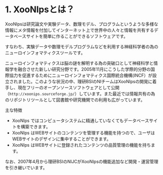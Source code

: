 # 1. XooNIpsとは？

XooNIpsは研究論文や実験データ、数理モデル、プログラムというような多様な情報にメタ情報を付加してインターネット上で世界中の人々と情報を共有するデータベースサイトを簡単に作ることができるソフトウェアです。

すなわち、実験データや数理モデルプログラムなどを利用する神経科学者の為のニューロインフォマティクスツールです。

ニューロインフォマティクスは脳の謎を解明する為の突破口として神経科学と情報学を融合させた新しい研究分野です。2005年11月にこうした学際的分野の国際協力を促進するためにニューロインフォマティクス国際統合機構\(INCF）が設立されました。このような状況の中、理研BSIのNIチームはXooNIpsの開発に着手し、現在フリーのオープンソースソフトウェアとして公開（`http://xoonips.sourceforge.jp/`）しています。また最近では情報共有の為のリポジトリツールとして図書館や研究機関での利用も広がっています。

主な特徴

* XooNIps ではコンピュータシステムに精通していなくてもデータベースサイトを構築できます。
* XooNIps はWEBサイトのコンテンツを管理する機能を持つので、ユーザはWEBサイトのデザインに集中することができます。
* XooNIps はWEBサイトに登録されたコンテンツの品質管理の機能を持ちます。

なお、2007年4月から理研BSIのNIJCがXooNIpsの機能追加など開発・運営管理を引き継いでいます。

